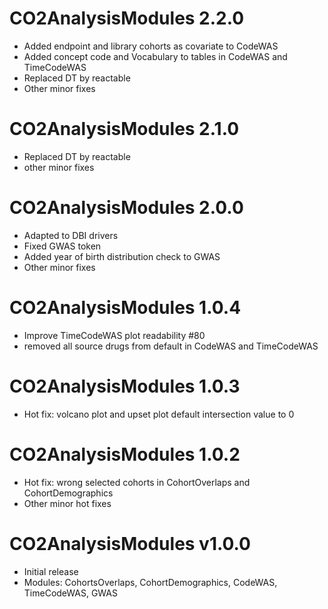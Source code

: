 # CO2AnalysisModules 2.2.0
- Added endpoint and library cohorts as covariate to CodeWAS
- Added concept code and Vocabulary to tables in CodeWAS and TimeCodeWAS
- Replaced DT by reactable
- Other minor fixes

# CO2AnalysisModules 2.1.0
- Replaced DT by reactable
- other minor fixes

# CO2AnalysisModules 2.0.0
- Adapted to DBI drivers
- Fixed GWAS token
- Added year of birth distribution check to GWAS
- Other minor fixes

# CO2AnalysisModules 1.0.4

- Improve TimeCodeWAS plot readability #80
- removed all source drugs from default in CodeWAS and TimeCodeWAS

# CO2AnalysisModules 1.0.3

- Hot fix: volcano plot and upset plot default intersection value to 0

# CO2AnalysisModules 1.0.2

- Hot fix: wrong selected cohorts in CohortOverlaps and CohortDemographics
- Other minor hot fixes

# CO2AnalysisModules v1.0.0

- Initial release
- Modules: CohortsOverlaps, CohortDemographics, CodeWAS, TimeCodeWAS, GWAS
